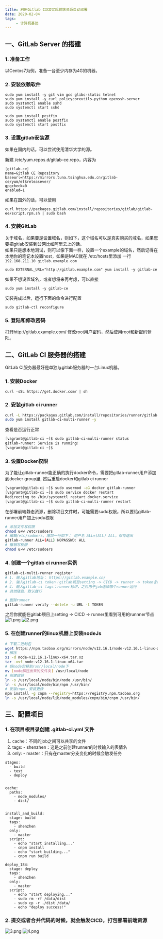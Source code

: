 ```yaml
---
title: 利用Gitlab CICD实现前端资源自动部署
date: 2020-02-04
tags:
     - 计算机基础
---
```


## 一、GitLab Server 的搭建

### 1. 准备工作
以Centos7为例，准备一台至少内存为4G的机器。

### 2. 安装依赖软件
```
sudo yum install -y git vim gcc glibc-static telnet
sudo yum install -y curl policycoreutils-python openssh-server
sudo systemctl enable sshd
sudo systemctl start sshd

sudo yum install postfix
sudo systemctl enable postfix
sudo systemctl start postfix
```
<!-- more -->

### 3. 设置gitlab安装源
如果在国内的话，可以尝试使用清华大学的源。

新建 /etc/yum.repos.d/gitlab-ce.repo，内容为
```
[gitlab-ce]
name=Gitlab CE Repository
baseurl=https://mirrors.tuna.tsinghua.edu.cn/gitlab-ce/yum/el$releasever/
gpgcheck=0
enabled=1
```
如果在国外的话，可以使用
```
curl https://packages.gitlab.com/install/repositories/gitlab/gitlab-ee/script.rpm.sh | sudo bash
```

### 4. 安装GitLab
关于域名，如果要是设置域名，则如下，这个域名可以是真实购买的域名，如果您要把gitlab安装到公网比如阿里云上的话。  
如果只是想本地测试，则可以像下面一样，设置一个example的域名，然后记得在本地你的笔记本设置host，如果是MAC就在 /etc/hosts里添加 一行 `192.168.211.10 gitlab.example.com`  

```
sudo EXTERNAL_URL="http://gitlab.example.com" yum install -y gitlab-ce
```
如果不想设置域名，或者想将来再考虑，可以直接
```
sudo yum install -y gitlab-ce
```
安装完成以后，运行下面的命令进行配置
```
sudo gitlab-ctl reconfigure
```

### 5. 登陆和修改密码
打开http://gitlab.example.com/ 修改root用户密码，然后使用root和新密码登陆。


## 二、GitLab CI 服务器的搭建

GitLab CI服务器最好是单独与gitlab服务器的一台Linux机器。

### 1. 安装Docker
```
curl -sSL https://get.docker.com/ | sh
```

### 2. 安装gitlab ci runner
```bash
curl -L https://packages.gitlab.com/install/repositories/runner/gitlab-ci-multi-runner/script.rpm.sh | sudo bash
sudo yum install gitlab-ci-multi-runner -y
```
查看是否运行正常
```bash
[vagrant@gitlab-ci ~]$ sudo gitlab-ci-multi-runner status
gitlab-runner: Service is running!
[vagrant@gitlab-ci ~]$
```

### 3. 设置Docker权限
为了能让gitlab-runner能正确的执行docker命令，需要把gitlab-runner用户添加到docker group里, 然后重启docker和gitlab ci runner
```bash
[vagrant@gitlab-ci ~]$ sudo usermod -aG docker gitlab-runner
[vagrant@gitlab-ci ~]$ sudo service docker restart
Redirecting to /bin/systemctl restart docker.service
[vagrant@gitlab-ci ~]$ sudo gitlab-ci-multi-runner restart
```
在部署前端静态资源，删除项目文件时，可能需要sudo权限，所以要给gitlab-runner用户加上sodu权限
```bash
# 添加文件写权限
chmod u+w /etc/sudoers
# 编辑/etc/sudoers，增加一行如下： 用户名 ALL=(ALL) ALL，保存退出
gitlab-runner ALL=(ALL) NOPASSWD: ALL
# 撤销写权限
chmod u-w /etc/sudoers
```

### 4. 创建一个gitlab ci runner实例
```bash
gitlab-ci-multi-runner register
# 1. 输入gitlab地址： https://gitlab.example.cn/
# 2. 输入gitlab-ci token：gitlab项目setting -> CICD -> runner -> token复制
# 4. 输入gitlab-ci tags：runner标识，之后用于job选择哪个runner运行
# 其他随意，默认就行

# 删除runner
gitlab-runner verify --delete -u URL -t TOKEN
```
之后你就能在gitlab项目上setting -> CICD -> runner里看到可用的runnner节点
![1.png](https://i.loli.net/2020/02/23/6ZHVKmnUyeG2I87.png)
![2.png](https://i.loli.net/2020/02/23/IHxaeqdB3otrAly.png)

### 5. 在创建runner的linux机器上安装nodeJs
```bash
# 下载二进制包
wget https://npm.taobao.org/mirrors/node/v12.16.1/node-v12.16.1-linux-x64.tar.xz
# 解压
xz -d node-v12.16.1-linux-x64.tar.xz 
tar -xvf node-v12.16.1-linux-x64.tar 
# 将node包移到/usr/local/node下
mv [node解压出来的文件夹] /usr/local/node
# 创建软链
ln -s /usr/local/node/bin/node /usr/bin/
ln -s /usr/local/node/bin/npm /usr/bin/
# 安装cnpm，安装更快
npm install -g cnpm --registry=https://registry.npm.taobao.org
ln -s /usr/local/node/lib/node_modules/cnpm/bin/cnpm /usr/bin/
```


## 三、配置项目

### 1. 在项目根目录创建 .gitlab-ci.yml 文件
1. cache：不同的job之间可以共享的文件
2. tags: - shenzhen：这是之前创建runner的时候输入的表情名
3. only: - master：只有在master分支变化的时候会触发任务
```
stages:
  - build
  - test
  - deploy
  
  
cache:
  paths:
    - node_modules/
    - dist/
 
  
install_and_build:
  stage: build
  tags:
    - shenzhen
  only:
    - master
  script:
    - echo "start installing..."
    - cnpm install
    - echo "start building..."
    - cnpm run build
    
deploy_184: 
  stage: deploy
  tags:
    - shenzhen
  only:
    - master
  script: 
    - echo "start deploying..."
    - sudo rm -rf /data/dist
    - sudo cp -r ./dist /data/
    - echo "deploy success!"
```
### 2. 提交或者合并代码的时候，就会触发CICD，打包部署前端资源
![3.png](https://i.loli.net/2020/02/23/7FQgnopCJYBdGjc.png)
![4.png](https://i.loli.net/2020/02/23/O2kmTgc1oXdrF8f.png)